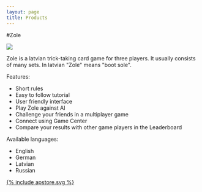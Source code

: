 ```yaml
---
layout: page
title: Products
---
```


#Zole

<img src="../public/img/zole.png"/>

<p>Zole is a latvian trick-taking card game for three players. It usually consists of many sets. In latvian "Zole" means "boot sole".<p>

Features:
<ul>
<li>Short rules</li>
<li>Easy to follow tutorial</li>
<li>User friendly interface</li>
<li>Play Zole against AI</li>
<li>Challenge your friends in a multiplayer game</li>
<li>Connect using Game Center</li>
<li>Compare your results with other game players in the Leaderboard</li>
</ul>


Available languages:
<ul>
<li>English</li>
<li>German</li>
<li>Latvian</li>
<li>Russian</li>
</ul>
<a href="https://itunes.apple.com/lv/app/zole/id901779516?mt=8"><span>{% include apstore.svg %}</span></a>
